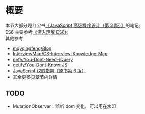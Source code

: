 # 概要

本节大部分是红宝书[《JavaScript 高级程序设计（第 3 版）》](http://www.ituring.com.cn/book/946)的笔记;  
ES6 主要参考[《深入理解 ES6》](https://sagittarius-rev.gitbooks.io/understanding-ecmascript-6-zh-ver/content/);  
其他参考

- [mqyqingfeng/Blog](https://github.com/mqyqingfeng/Blog)
- [InterviewMap/CS-Interview-Knowledge-Map](https://github.com/InterviewMap/CS-Interview-Knowledge-Map)
- [nefe/You-Dont-Need-jQuery](https://github.com/nefe/You-Dont-Need-jQuery)
- [getify/You-Dont-Know-JS](https://github.com/getify/You-Dont-Know-JS/tree/1ed-zh-CN)
- [JavaScript 权威指南（原书第 6 版）](https://www.amazon.cn/JavaScript%E6%9D%83%E5%A8%81%E6%8C%87%E5%8D%97-David-Flanagan/dp/B00E593MTS)
- 其余更多见章节内详情

## TODO

- MutationObserver：监听 dom 变化，可以用在水印
